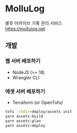 # MolluLog

블루 아카이브 기록 관리 서비스  
<https://mollulog.net>


## 개발

### 웹 서버 배포하기

- NodeJS (>= 18)
- Wrangler CLI

### 에셋 서버 배포하기

- Terraform (or OpenTofu)

```bash
tofu -chdir=deploy/assets init
yarn assets:build
yarn assets:plan
yarn assets:deploy
```
